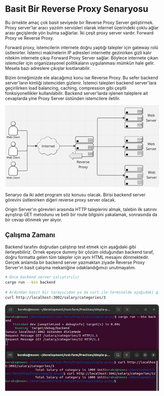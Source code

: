 # Basit Bir Reverse Proxy Senaryosu

Bu örnekte amaç çok basit seviyede bir Reverse Proxy Server geliştirmek. Proxy server'lar aracı yazılım servisleri olarak internet üzerindeki çoklu ağlar arası geçişlerde yön bulma sağlarlar. İki çeşit proxy server vardır. Forward Proxy ve Reverse Proxy.

Forward proxy, istemcilerin internete doğru yaptığı talepler için gateway rolü üstlenirler. İstemci makinelerin IP adresleri internette gezinirken gizli kalır nitekim internete çıkışı Forward Proxy Server sağlar. Böylece internete çıkan istemciler için organizasyonel politikaların uygulanması mümkün hale gelir. Mesela bazı adreslere çıkışlar kısıtlanabilir.

Bizim örneğimizde ele alacağımız konu ise Reverse Proxy. Bu sefer backend server'ların kimliği istemciden gizlenir. İstemci talepleri backend server'lara geçirilirken load balancing, caching, compression gibi çeşitli fonksiyonellikler kullanılabilir. Backend server'larda işlenen taleplere ait cevaplarda yine Proxy Server üstünden istemcilere iletilir.

![../images/simple_proxy_01.png](../images/simple_proxy_01.png)

Senaryo da iki adet program söz konusu olacak. Birisi backend server görevini üstlenirken diğeri reverse proxy server olacak.

Origin Server'ın görevleri arasında HTTP taleplerini almak, talebin ilk satırını ayrıştırıp GET metodunu ve belli bir route bilgisini yakalamak, sonrasında da bir cevap dönmek yer alıyor.

## Çalışma Zamanı

Backend tarafını doğrudan çalıştırıp test etmek için aşağıdaki gibi ilerleyebiliriz. Örnek epeyce dummy bir çözüm olduğundan backend taraf, doğru formatta gelen tüm talepler için aynı HTML mesajını dönmektedir. Gerçek anlamda bir backend server yazmaktan ziyade Reverse Proxy Server'ın basit çalışma mekaniğine odaklandığımızı unutmayalım.

```bash
# Önce backend server çalıştırılır
cargo run --bin backend

# Ardından basit bir tarayıcıdan ya da curl ile terminalde aşağıdaki gibi talep gönderilir.
curl http://localhost:3002/salary/categories/3
```

![../images/simple_proxy_02.png](../images/simple_proxy_02.png)